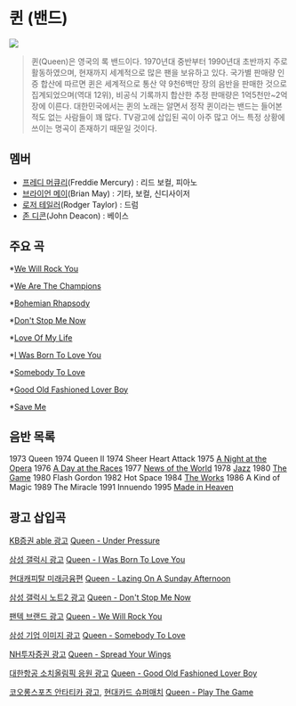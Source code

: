 ﻿# 퀸 (밴드)
![](https://upload.wikimedia.org/wikipedia/commons/thumb/4/4e/Queen_-_montagem.png/250px-Queen_-_montagem.png)
> 퀸(Queen)은 영국의 록 밴드이다. 1970년대 중반부터 1990년대 초반까지 주로 활동하였으며, 현재까지 세계적으로 많은 팬을 보유하고 있다. 국가별 판매량 인증 합산에 따르면 퀸은 세계적으로 통산 약 9천6백만 장의 음반을 판매한 것으로 집계되었으며(역대 12위), 비공식 기록까지 합산한 추정 판매량은 1억5천만~2억 장에 이른다. 대한민국에서는 퀸의 노래는 알면서 정작 퀸이라는 밴드는 들어본 적도 없는 사람들이 꽤 많다. TV광고에 삽입된 곡이 아주 많고 어느 특정 상황에 쓰이는 명곡이 존재하기 때문일 것이다.

## 멤버
* [프레디 머큐리](https://ko.wikipedia.org/wiki/%ED%94%84%EB%A0%88%EB%94%94_%EB%A8%B8%ED%81%90%EB%A6%AC)(Freddie Mercury) : 리드 보컬, 피아노
* [브라이언 메이](https://ko.wikipedia.org/wiki/%EB%B8%8C%EB%9D%BC%EC%9D%B4%EC%96%B8_%EB%A9%94%EC%9D%B4)(Brian May) : 기타, 보컬, 신디사이저
* [로저 테일러](https://ko.wikipedia.org/wiki/%EB%A1%9C%EC%A0%80_%ED%85%8C%EC%9D%BC%EB%9F%AC)(Rodger Taylor) : 드럼
* [존 디콘](https://ko.wikipedia.org/wiki/%EC%A1%B4_%EB%94%94%EC%BD%98)(John Deacon) : 베이스

## 주요 곡
*[We Will Rock You](https://www.youtube.com/watch?v=-tJYN-eG1zk)

*[We Are The Champions](https://www.youtube.com/watch?v=04854XqcfCY)

*[Bohemian Rhapsody](https://www.youtube.com/watch?v=fJ9rUzIMcZQ)

*[Don't Stop Me Now](https://www.youtube.com/watch?v=HgzGwKwLmgM)

*[Love Of My Life](https://www.youtube.com/watch?v=sUJkCXE4sAA)

*[I Was Born To Love You](https://www.youtube.com/watch?v=vNhhAEupU4g)

*[Somebody To Love](https://www.youtube.com/watch?v=kijpcUv-b8M)

*[Good Old Fashioned Lover Boy](https://www.youtube.com/watch?v=PI3LAgGBxqU)

*[Save Me](https://www.youtube.com/watch?v=Iw3izcZd9zU)

## 음반 목록
1973 Queen
1974 Queen II
1974 Sheer Heart Attack
1975 [A Night at the Opera](https://ko.wikipedia.org/wiki/A_Night_at_the_Opera)
1976 [A Day at the Races](https://ko.wikipedia.org/wiki/A_Day_at_the_Races_(%EC%9D%8C%EB%B0%98))
1977 [News of the World](https://ko.wikipedia.org/wiki/News_of_the_World)
1978 [Jazz](https://ko.wikipedia.org/wiki/Jazz_(%EC%9D%8C%EB%B0%98))
1980 [The Game](https://ko.wikipedia.org/wiki/The_Game_(%ED%80%B8%EC%9D%98_%EC%9D%8C%EB%B0%98))
1980 Flash Gordon
1982 Hot Space
1984 [The Works](https://ko.wikipedia.org/wiki/The_Works)
1986 A Kind of Magic
1989 The Miracle
1991 Innuendo
1995 [Made in Heaven](https://ko.wikipedia.org/wiki/Made_in_Heaven)

## 광고 삽입곡
[KB증권 able 광고](https://www.youtube.com/watch?v=rAdjtSLWmJ4)
[Queen - Under Pressure](https://www.youtube.com/watch?v=a01QQZyl-_I)

[삼성 갤럭시 광고](https://www.youtube.com/watch?v=PB-KcazRySg)
[Queen - I Was Born To Love You](https://www.youtube.com/watch?v=uMGjN8-9IG0)

[현대캐피탈 미래금융편](https://www.youtube.com/watch?v=2__g7Qf-YJQ)
[Queen - Lazing On A Sunday Afternoon](https://www.youtube.com/watch?v=OU6EyXcFBxA)

[삼성 갤럭시 노트2 광고](https://www.youtube.com/watch?v=KlFys0mBxyM&index=15&list=PLE0F71L94fqkB42ZeJi-Q2XJto6M0Rnzv)
[Queen - Don't Stop Me Now](https://www.youtube.com/watch?v=HgzGwKwLmgM)

[팬텍 브랜드 광고](https://www.youtube.com/watch?v=ks_GbM8K34A&list=PL13C60FE77EB9D377&index=10)
[Queen - We Will Rock You](https://www.youtube.com/watch?v=-tJYN-eG1zk)

[삼성 기업 이미지 광고](https://www.youtube.com/watch?v=udFQdz5SxPo)
[Queen - Somebody To Love](https://www.youtube.com/watch?v=kijpcUv-b8M)

[NH투자증권 광고](https://www.youtube.com/watch?v=g79Dvi-vbZ8)
[Queen - Spread Your Wings](https://www.youtube.com/watch?v=uyd6OLyhPJo)

[대한항공 소치올림픽 응원 광고](https://vimeo.com/131343098)
[Queen - Good Old Fashioned Lover Boy](https://www.youtube.com/watch?v=PI3LAgGBxqU)

[코오롱스포츠 안타티카 광고](https://www.youtube.com/watch?v=PVWs6xFURVM),
[현대카드 슈퍼매치](https://www.youtube.com/watch?v=X-Z5q9KBrxI)
[Queen - Play The Game](https://www.youtube.com/watch?v=6_5O-nUiZ_0)